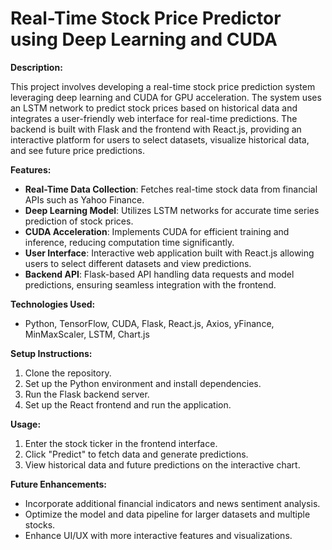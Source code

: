# Real-Time Stock Price Predictor using Deep Learning and CUDA
**Description:**

This project involves developing a real-time stock price prediction system leveraging deep learning and CUDA for GPU acceleration. The system uses an LSTM network to predict stock prices based on historical data and integrates a user-friendly web interface for real-time predictions. The backend is built with Flask and the frontend with React.js, providing an interactive platform for users to select datasets, visualize historical data, and see future price predictions.

**Features:**
- **Real-Time Data Collection**: Fetches real-time stock data from financial APIs such as Yahoo Finance.
- **Deep Learning Model**: Utilizes LSTM networks for accurate time series prediction of stock prices.
- **CUDA Acceleration**: Implements CUDA for efficient training and inference, reducing computation time significantly.
- **User Interface**: Interactive web application built with React.js allowing users to select different datasets and view predictions.
- **Backend API**: Flask-based API handling data requests and model predictions, ensuring seamless integration with the frontend.

**Technologies Used:**
- Python, TensorFlow, CUDA, Flask, React.js, Axios, yFinance, MinMaxScaler, LSTM, Chart.js

**Setup Instructions:**
1. Clone the repository.
2. Set up the Python environment and install dependencies.
3. Run the Flask backend server.
4. Set up the React frontend and run the application.

**Usage:**
1. Enter the stock ticker in the frontend interface.
2. Click "Predict" to fetch data and generate predictions.
3. View historical data and future predictions on the interactive chart.

**Future Enhancements:**
- Incorporate additional financial indicators and news sentiment analysis.
- Optimize the model and data pipeline for larger datasets and multiple stocks.
- Enhance UI/UX with more interactive features and visualizations.

